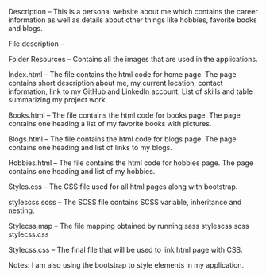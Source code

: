 Description – This is a personal website about me which contains the career information as well as details about other things like hobbies, favorite books and blogs.

File description –

Folder Resources – Contains all the images that are used in the applications.

Index.html – The file contains the html code for home page. The page contains short description about me, my current location, contact information, link to my GitHub and LinkedIn account, List of skills and table summarizing my project work.

Books.html – The file contains the html code for books page. The page contains one heading a list of my favorite books with pictures.

Blogs.html – The file contains the html code for blogs page. The page contains one heading and list of links to my blogs.

Hobbies.html – The file contains the html code for hobbies page. The page contains one heading and list of my hobbies.

Styles.css – The CSS file used for all html pages along with bootstrap.

stylescss.scss – The SCSS file contains SCSS variable, inheritance and nesting.

Stylecss.map – The file mapping obtained by running sass stylescss.scss stylecss.css

Stylecss.css – The final file that will be used to link html page with CSS.  

Notes:
I am also using the bootstrap to style elements in my application.
